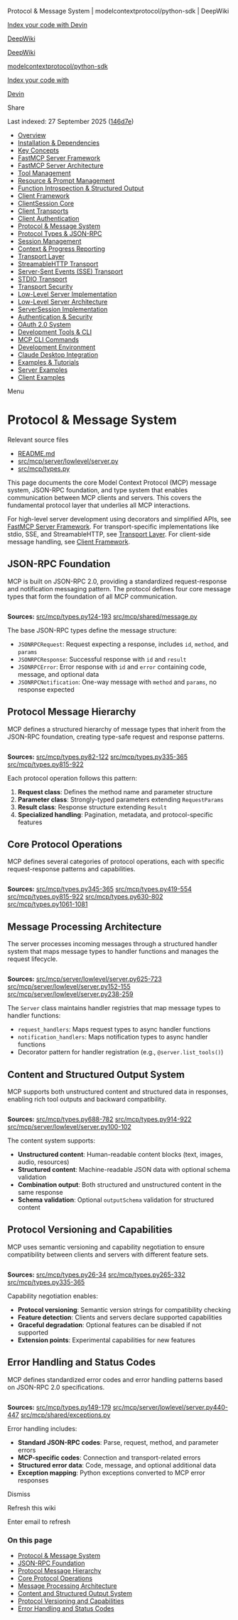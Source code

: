 Protocol & Message System | modelcontextprotocol/python-sdk | DeepWiki

[Index your code with Devin](private-repo.md)

[DeepWiki](https://deepwiki.com)

[DeepWiki](.md)

[modelcontextprotocol/python-sdk](https://github.com/modelcontextprotocol/python-sdk "Open repository")

[Index your code with](private-repo.md)

[Devin](private-repo.md)

Share

Last indexed: 27 September 2025 ([146d7e](https://github.com/modelcontextprotocol/python-sdk/commits/146d7efb))

- [Overview](modelcontextprotocol/python-sdk/1-overview.md)
- [Installation & Dependencies](modelcontextprotocol/python-sdk/1.1-installation-and-dependencies.md)
- [Key Concepts](modelcontextprotocol/python-sdk/1.2-key-concepts.md)
- [FastMCP Server Framework](modelcontextprotocol/python-sdk/2-fastmcp-server-framework.md)
- [FastMCP Server Architecture](modelcontextprotocol/python-sdk/2.1-fastmcp-server-architecture.md)
- [Tool Management](modelcontextprotocol/python-sdk/2.2-tool-management.md)
- [Resource & Prompt Management](modelcontextprotocol/python-sdk/2.3-resource-and-prompt-management.md)
- [Function Introspection & Structured Output](modelcontextprotocol/python-sdk/2.4-function-introspection-and-structured-output.md)
- [Client Framework](modelcontextprotocol/python-sdk/3-client-framework.md)
- [ClientSession Core](modelcontextprotocol/python-sdk/3.1-clientsession-core.md)
- [Client Transports](modelcontextprotocol/python-sdk/3.2-client-transports.md)
- [Client Authentication](modelcontextprotocol/python-sdk/3.3-client-authentication.md)
- [Protocol & Message System](modelcontextprotocol/python-sdk/4-protocol-and-message-system.md)
- [Protocol Types & JSON-RPC](modelcontextprotocol/python-sdk/4.1-protocol-types-and-json-rpc.md)
- [Session Management](modelcontextprotocol/python-sdk/4.2-session-management.md)
- [Context & Progress Reporting](modelcontextprotocol/python-sdk/4.3-context-and-progress-reporting.md)
- [Transport Layer](modelcontextprotocol/python-sdk/5-transport-layer.md)
- [StreamableHTTP Transport](modelcontextprotocol/python-sdk/5.1-streamablehttp-transport.md)
- [Server-Sent Events (SSE) Transport](modelcontextprotocol/python-sdk/5.2-server-sent-events-\(sse\)-transport.md)
- [STDIO Transport](modelcontextprotocol/python-sdk/5.3-stdio-transport.md)
- [Transport Security](modelcontextprotocol/python-sdk/5.4-transport-security.md)
- [Low-Level Server Implementation](modelcontextprotocol/python-sdk/6-low-level-server-implementation.md)
- [Low-Level Server Architecture](modelcontextprotocol/python-sdk/6.1-low-level-server-architecture.md)
- [ServerSession Implementation](modelcontextprotocol/python-sdk/6.2-serversession-implementation.md)
- [Authentication & Security](modelcontextprotocol/python-sdk/7-authentication-and-security.md)
- [OAuth 2.0 System](modelcontextprotocol/python-sdk/7.1-oauth-2.0-system.md)
- [Development Tools & CLI](modelcontextprotocol/python-sdk/8-development-tools-and-cli.md)
- [MCP CLI Commands](modelcontextprotocol/python-sdk/8.1-mcp-cli-commands.md)
- [Development Environment](modelcontextprotocol/python-sdk/8.2-development-environment.md)
- [Claude Desktop Integration](modelcontextprotocol/python-sdk/8.3-claude-desktop-integration.md)
- [Examples & Tutorials](modelcontextprotocol/python-sdk/9-examples-and-tutorials.md)
- [Server Examples](modelcontextprotocol/python-sdk/9.1-server-examples.md)
- [Client Examples](modelcontextprotocol/python-sdk/9.2-client-examples.md)

Menu

# Protocol & Message System

Relevant source files

- [README.md](https://github.com/modelcontextprotocol/python-sdk/blob/146d7efb/README.md)
- [src/mcp/server/lowlevel/server.py](https://github.com/modelcontextprotocol/python-sdk/blob/146d7efb/src/mcp/server/lowlevel/server.py)
- [src/mcp/types.py](https://github.com/modelcontextprotocol/python-sdk/blob/146d7efb/src/mcp/types.py)

This page documents the core Model Context Protocol (MCP) message system, JSON-RPC foundation, and type system that enables communication between MCP clients and servers. This covers the fundamental protocol layer that underlies all MCP interactions.

For high-level server development using decorators and simplified APIs, see [FastMCP Server Framework](modelcontextprotocol/python-sdk/2-fastmcp-server-framework.md). For transport-specific implementations like stdio, SSE, and StreamableHTTP, see [Transport Layer](modelcontextprotocol/python-sdk/5-transport-layer.md). For client-side message handling, see [Client Framework](modelcontextprotocol/python-sdk/3-client-framework.md).

## JSON-RPC Foundation

MCP is built on JSON-RPC 2.0, providing a standardized request-response and notification messaging pattern. The protocol defines four core message types that form the foundation of all MCP communication.

```
```

**Sources:** [src/mcp/types.py124-193](https://github.com/modelcontextprotocol/python-sdk/blob/146d7efb/src/mcp/types.py#L124-L193) [src/mcp/shared/message.py](https://github.com/modelcontextprotocol/python-sdk/blob/146d7efb/src/mcp/shared/message.py)

The base JSON-RPC types define the message structure:

- `JSONRPCRequest`: Request expecting a response, includes `id`, `method`, and `params`
- `JSONRPCResponse`: Successful response with `id` and `result`
- `JSONRPCError`: Error response with `id` and `error` containing code, message, and optional data
- `JSONRPCNotification`: One-way message with `method` and `params`, no response expected

## Protocol Message Hierarchy

MCP defines a structured hierarchy of message types that inherit from the JSON-RPC foundation, creating type-safe request and response patterns.

```
```

**Sources:** [src/mcp/types.py82-122](https://github.com/modelcontextprotocol/python-sdk/blob/146d7efb/src/mcp/types.py#L82-L122) [src/mcp/types.py335-365](https://github.com/modelcontextprotocol/python-sdk/blob/146d7efb/src/mcp/types.py#L335-L365) [src/mcp/types.py815-922](https://github.com/modelcontextprotocol/python-sdk/blob/146d7efb/src/mcp/types.py#L815-L922)

Each protocol operation follows this pattern:

1. **Request class**: Defines the method name and parameter structure
2. **Parameter class**: Strongly-typed parameters extending `RequestParams`
3. **Result class**: Response structure extending `Result`
4. **Specialized handling**: Pagination, metadata, and protocol-specific features

## Core Protocol Operations

MCP defines several categories of protocol operations, each with specific request-response patterns and capabilities.

```
```

**Sources:** [src/mcp/types.py345-365](https://github.com/modelcontextprotocol/python-sdk/blob/146d7efb/src/mcp/types.py#L345-L365) [src/mcp/types.py419-554](https://github.com/modelcontextprotocol/python-sdk/blob/146d7efb/src/mcp/types.py#L419-L554) [src/mcp/types.py815-922](https://github.com/modelcontextprotocol/python-sdk/blob/146d7efb/src/mcp/types.py#L815-L922) [src/mcp/types.py630-802](https://github.com/modelcontextprotocol/python-sdk/blob/146d7efb/src/mcp/types.py#L630-L802) [src/mcp/types.py1061-1081](https://github.com/modelcontextprotocol/python-sdk/blob/146d7efb/src/mcp/types.py#L1061-L1081)

## Message Processing Architecture

The server processes incoming messages through a structured handler system that maps message types to handler functions and manages the request lifecycle.

```
```

**Sources:** [src/mcp/server/lowlevel/server.py625-723](https://github.com/modelcontextprotocol/python-sdk/blob/146d7efb/src/mcp/server/lowlevel/server.py#L625-L723) [src/mcp/server/lowlevel/server.py152-155](https://github.com/modelcontextprotocol/python-sdk/blob/146d7efb/src/mcp/server/lowlevel/server.py#L152-L155) [src/mcp/server/lowlevel/server.py238-259](https://github.com/modelcontextprotocol/python-sdk/blob/146d7efb/src/mcp/server/lowlevel/server.py#L238-L259)

The `Server` class maintains handler registries that map message types to handler functions:

- `request_handlers`: Maps request types to async handler functions
- `notification_handlers`: Maps notification types to async handler functions
- Decorator pattern for handler registration (e.g., `@server.list_tools()`)

## Content and Structured Output System

MCP supports both unstructured content and structured data in responses, enabling rich tool outputs and backward compatibility.

```
```

**Sources:** [src/mcp/types.py688-782](https://github.com/modelcontextprotocol/python-sdk/blob/146d7efb/src/mcp/types.py#L688-L782) [src/mcp/types.py914-922](https://github.com/modelcontextprotocol/python-sdk/blob/146d7efb/src/mcp/types.py#L914-L922) [src/mcp/server/lowlevel/server.py100-102](https://github.com/modelcontextprotocol/python-sdk/blob/146d7efb/src/mcp/server/lowlevel/server.py#L100-L102)

The content system supports:

- **Unstructured content**: Human-readable content blocks (text, images, audio, resources)
- **Structured content**: Machine-readable JSON data with optional schema validation
- **Combination output**: Both structured and unstructured content in the same response
- **Schema validation**: Optional `outputSchema` validation for structured content

## Protocol Versioning and Capabilities

MCP uses semantic versioning and capability negotiation to ensure compatibility between clients and servers with different feature sets.

```
```

**Sources:** [src/mcp/types.py26-34](https://github.com/modelcontextprotocol/python-sdk/blob/146d7efb/src/mcp/types.py#L26-L34) [src/mcp/types.py265-332](https://github.com/modelcontextprotocol/python-sdk/blob/146d7efb/src/mcp/types.py#L265-L332) [src/mcp/types.py335-365](https://github.com/modelcontextprotocol/python-sdk/blob/146d7efb/src/mcp/types.py#L335-L365)

Capability negotiation enables:

- **Protocol versioning**: Semantic version strings for compatibility checking
- **Feature detection**: Clients and servers declare supported capabilities
- **Graceful degradation**: Optional features can be disabled if not supported
- **Extension points**: Experimental capabilities for new features

## Error Handling and Status Codes

MCP defines standardized error codes and error handling patterns based on JSON-RPC 2.0 specifications.

```
```

**Sources:** [src/mcp/types.py149-179](https://github.com/modelcontextprotocol/python-sdk/blob/146d7efb/src/mcp/types.py#L149-L179) [src/mcp/server/lowlevel/server.py440-447](https://github.com/modelcontextprotocol/python-sdk/blob/146d7efb/src/mcp/server/lowlevel/server.py#L440-L447) [src/mcp/shared/exceptions.py](https://github.com/modelcontextprotocol/python-sdk/blob/146d7efb/src/mcp/shared/exceptions.py)

Error handling includes:

- **Standard JSON-RPC codes**: Parse, request, method, and parameter errors
- **MCP-specific codes**: Connection and transport-related errors
- **Structured error data**: Code, message, and optional additional data
- **Exception mapping**: Python exceptions converted to MCP error responses

Dismiss

Refresh this wiki

Enter email to refresh

### On this page

- [Protocol & Message System](#protocol-message-system.md)
- [JSON-RPC Foundation](#json-rpc-foundation.md)
- [Protocol Message Hierarchy](#protocol-message-hierarchy.md)
- [Core Protocol Operations](#core-protocol-operations.md)
- [Message Processing Architecture](#message-processing-architecture.md)
- [Content and Structured Output System](#content-and-structured-output-system.md)
- [Protocol Versioning and Capabilities](#protocol-versioning-and-capabilities.md)
- [Error Handling and Status Codes](#error-handling-and-status-codes.md)
